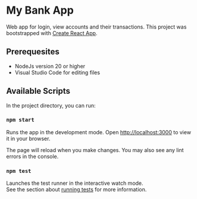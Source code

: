 # My Bank App

Web app for login, view accounts and their transactions.
This project was bootstrapped with [Create React App](https://github.com/facebook/create-react-app).

## Prerequesites

- NodeJs version 20 or higher
- Visual Studio Code for editing files

## Available Scripts

In the project directory, you can run:

### `npm start`

Runs the app in the development mode.
Open [http://localhost:3000](http://localhost:3000) to view it in your browser.

The page will reload when you make changes.
You may also see any lint errors in the console.

### `npm test`

Launches the test runner in the interactive watch mode.\
See the section about [running tests](https://facebook.github.io/create-react-app/docs/running-tests) for more information.
